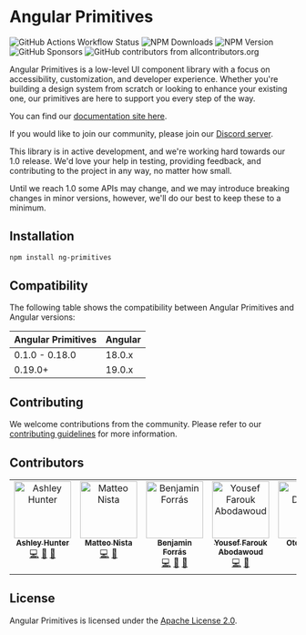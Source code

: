 # Angular Primitives

![GitHub Actions Workflow Status](https://img.shields.io/github/actions/workflow/status/ng-primitives/ng-primitives/.github%2Fworkflows%2Fci.yml)
![NPM Downloads](https://img.shields.io/npm/dt/ng-primitives)
![NPM Version](https://img.shields.io/npm/v/ng-primitives)
![GitHub Sponsors](https://img.shields.io/github/sponsors/ashley-hunter)
![GitHub contributors from allcontributors.org](https://img.shields.io/github/all-contributors/ng-primitives/ng-primitives)

Angular Primitives is a low-level UI component library with a focus on accessibility, customization, and developer experience. Whether you're building a design system from scratch or looking to enhance your existing one, our primitives are here to support you every step of the way.

You can find our [documentation site here](https://angularprimitives.com).

If you would like to join our community, please join our [Discord server](https://discord.gg/NTdjc5r3gC).

This library is in active development, and we're working hard towards our 1.0 release. We'd love your help in testing, providing feedback, and contributing to the project in any way, no matter how small.

Until we reach 1.0 some APIs may change, and we may introduce breaking changes in minor versions, however, we'll do our best to keep these to a minimum.

## Installation

```bash
npm install ng-primitives
```

## Compatibility

The following table shows the compatibility between Angular Primitives and Angular versions:

| Angular Primitives | Angular |
| ------------------ | ------- |
| 0.1.0 - 0.18.0     | 18.0.x  |
| 0.19.0+            | 19.0.x  |

## Contributing

We welcome contributions from the community. Please refer to our [contributing guidelines](CONTRIBUTING.md) for more information.

## Contributors

<!-- ALL-CONTRIBUTORS-LIST:START - Do not remove or modify this section -->
<!-- prettier-ignore-start -->
<!-- markdownlint-disable -->
<table>
  <tbody>
    <tr>
      <td align="center" valign="top" width="14.28%"><a href="https://github.com/ashley-hunter"><img src="https://avatars.githubusercontent.com/u/20795331?v=4?s=100" width="100px;" alt="Ashley Hunter"/><br /><sub><b>Ashley Hunter</b></sub></a><br /><a href="https://github.com/ng-primitives/ng-primitives/commits?author=ashley-hunter" title="Code">💻</a> <a href="https://github.com/ng-primitives/ng-primitives/commits?author=ashley-hunter" title="Documentation">📖</a> <a href="#ideas-ashley-hunter" title="Ideas, Planning, & Feedback">🤔</a></td>
      <td align="center" valign="top" width="14.28%"><a href="https://www.linkedin.com/in/matteo-nista/"><img src="https://avatars.githubusercontent.com/u/41578120?v=4?s=100" width="100px;" alt="Matteo Nista"/><br /><sub><b>Matteo Nista</b></sub></a><br /><a href="https://github.com/ng-primitives/ng-primitives/commits?author=Mattewn99" title="Code">💻</a> <a href="https://github.com/ng-primitives/ng-primitives/commits?author=Mattewn99" title="Documentation">📖</a></td>
      <td align="center" valign="top" width="14.28%"><a href="https://paypal.me/tryharddood"><img src="https://avatars.githubusercontent.com/u/10364896?v=4?s=100" width="100px;" alt="Benjamin Forrás"/><br /><sub><b>Benjamin Forrás</b></sub></a><br /><a href="https://github.com/ng-primitives/ng-primitives/commits?author=benjaminforras" title="Code">💻</a> <a href="#ideas-benjaminforras" title="Ideas, Planning, & Feedback">🤔</a> <a href="https://github.com/ng-primitives/ng-primitives/commits?author=benjaminforras" title="Documentation">📖</a></td>
      <td align="center" valign="top" width="14.28%"><a href="https://github.com/Abodawoud"><img src="https://avatars.githubusercontent.com/u/109487123?v=4?s=100" width="100px;" alt="Yousef Farouk Abodawoud"/><br /><sub><b>Yousef Farouk Abodawoud</b></sub></a><br /><a href="https://github.com/ng-primitives/ng-primitives/commits?author=Abodawoud" title="Code">💻</a> <a href="https://github.com/ng-primitives/ng-primitives/commits?author=Abodawoud" title="Documentation">📖</a></td>
      <td align="center" valign="top" width="14.28%"><a href="https://twitter.com/otodockal"><img src="https://avatars.githubusercontent.com/u/2613273?v=4?s=100" width="100px;" alt="Oto Dočkal"/><br /><sub><b>Oto Dočkal</b></sub></a><br /><a href="https://github.com/ng-primitives/ng-primitives/commits?author=otodockal" title="Code">💻</a></td>
      <td align="center" valign="top" width="14.28%"><a href="https://fr.linkedin.com/in/edoh-kodjo/en"><img src="https://avatars.githubusercontent.com/u/22994414?v=4?s=100" width="100px;" alt="kedevked"/><br /><sub><b>kedevked</b></sub></a><br /><a href="https://github.com/ng-primitives/ng-primitives/commits?author=kedevked" title="Code">💻</a> <a href="https://github.com/ng-primitives/ng-primitives/commits?author=kedevked" title="Documentation">📖</a></td>
      <td align="center" valign="top" width="14.28%"><a href="https://github.com/IceDevelop74"><img src="https://avatars.githubusercontent.com/u/114682402?v=4?s=100" width="100px;" alt="Guillaume G."/><br /><sub><b>Guillaume G.</b></sub></a><br /><a href="https://github.com/ng-primitives/ng-primitives/commits?author=IceDevelop74" title="Code">💻</a></td>
    </tr>
  </tbody>
</table>

<!-- markdownlint-restore -->
<!-- prettier-ignore-end -->

<!-- ALL-CONTRIBUTORS-LIST:END -->

## License

Angular Primitives is licensed under the [Apache License 2.0](LICENSE).
